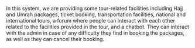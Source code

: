 In this system, we are providing some tour-related facilities including Hajj and Umrah packages, ticket booking, transportation facilities, national and international tours, a forum where people can interact with each other related to the facilities provided in the tour, and a chatbot. They can interact with the admin in case of any difficulty they find in booking the packages, as well as they can cancel their booking.
